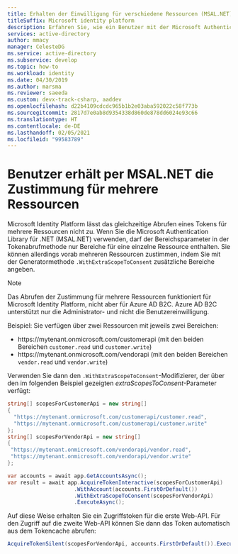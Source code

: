 ```yaml
---
title: Erhalten der Einwilligung für verschiedene Ressourcen (MSAL.NET) | Azure
titleSuffix: Microsoft identity platform
description: Erfahren Sie, wie ein Benutzer mit der Microsoft Authentication Library für .NET (MSAL.NET) die Vorabzustimmung für mehrere Ressourcen abrufen kann.
services: active-directory
author: mmacy
manager: CelesteDG
ms.service: active-directory
ms.subservice: develop
ms.topic: how-to
ms.workload: identity
ms.date: 04/30/2019
ms.author: marsma
ms.reviewer: saeeda
ms.custom: devx-track-csharp, aaddev
ms.openlocfilehash: d22b4109cdcdc965b1b2e03aba592022c58f773b
ms.sourcegitcommit: 2817d7e0ab8d9354338d860de878dd6024e93c66
ms.translationtype: HT
ms.contentlocale: de-DE
ms.lasthandoff: 02/05/2021
ms.locfileid: "99583789"
---
```

# <a name="user-gets-consent-for-several-resources-using-msalnet"></a>Benutzer erhält per MSAL.NET die Zustimmung für mehrere Ressourcen
Microsoft Identity Platform lässt das gleichzeitige Abrufen eines Tokens für mehrere Ressourcen nicht zu. Wenn Sie die Microsoft Authentication Library für .NET (MSAL.NET) verwenden, darf der Bereichsparameter in der Tokenabrufmethode nur Bereiche für eine einzelne Ressource enthalten. Sie können allerdings vorab mehreren Ressourcen zustimmen, indem Sie mit der Generatormethode `.WithExtraScopeToConsent` zusätzliche Bereiche angeben.

> [!NOTE]
> Das Abrufen der Zustimmung für mehrere Ressourcen funktioniert für Microsoft Identity Platform, nicht aber für Azure AD B2C. Azure AD B2C unterstützt nur die Administrator- und nicht die Benutzereinwilligung.

Beispiel: Sie verfügen über zwei Ressourcen mit jeweils zwei Bereichen:

- https:\//mytenant.onmicrosoft.com/customerapi (mit den beiden Bereichen `customer.read` und `customer.write`)
- https:\//mytenant.onmicrosoft.com/vendorapi (mit den beiden Bereichen `vendor.read` und `vendor.write`)

Verwenden Sie dann den `.WithExtraScopeToConsent`-Modifizierer, der über den im folgenden Beispiel gezeigten *extraScopesToConsent*-Parameter verfügt:

```csharp
string[] scopesForCustomerApi = new string[]
{
  "https://mytenant.onmicrosoft.com/customerapi/customer.read",
  "https://mytenant.onmicrosoft.com/customerapi/customer.write"
};
string[] scopesForVendorApi = new string[]
{
 "https://mytenant.onmicrosoft.com/vendorapi/vendor.read",
 "https://mytenant.onmicrosoft.com/vendorapi/vendor.write"
};

var accounts = await app.GetAccountsAsync();
var result = await app.AcquireTokenInteractive(scopesForCustomerApi)
                     .WithAccount(accounts.FirstOrDefault())
                     .WithExtraScopeToConsent(scopesForVendorApi)
                     .ExecuteAsync();
```

Auf diese Weise erhalten Sie ein Zugriffstoken für die erste Web-API. Für den Zugriff auf die zweite Web-API können Sie dann das Token automatisch aus dem Tokencache abrufen:

```csharp
AcquireTokenSilent(scopesForVendorApi, accounts.FirstOrDefault()).ExecuteAsync();
```
